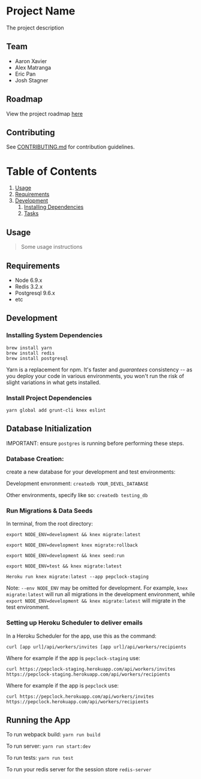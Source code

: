 # Project Name

The project description

## Team

- Aaron Xavier
- Alex Matranga
- Eric Pan
- Josh Stagner

## Roadmap

View the project roadmap [here](https://trello.com/b/RdOarHS9/project-plasma)

## Contributing

See [CONTRIBUTING.md](CONTRIBUTING.md) for contribution guidelines.

# Table of Contents

1. [Usage](#Usage)
1. [Requirements](#requirements)
1. [Development](#development)
    1. [Installing Dependencies](#installing-dependencies)
    1. [Tasks](#tasks)

## Usage

> Some usage instructions

## Requirements

- Node 6.9.x
- Redis 3.2.x
- Postgresql 9.6.x
- etc

## Development

### Installing System Dependencies

```
brew install yarn
brew install redis
brew install postgresql
```

Yarn is a replacement for npm. It's faster and *guarantees* consistency -- as you deploy your code in various environments, you won't run the risk of slight variations in what gets installed.

### Install Project Dependencies

```
yarn global add grunt-cli knex eslint
```

## Database Initialization

IMPORTANT: ensure `postgres` is running before performing these steps.

### Database Creation:

create a new database for your development and test environments:

Development envronment: `createdb YOUR_DEVEL_DATABASE`

Other environments, specify like so: `createdb testing_db`

### Run Migrations & Data Seeds

In terminal, from the root directory:

`export NODE_ENV=development && knex migrate:latest`

`export NODE_ENV=development knex migrate:rollback`

`export NODE_ENV=development && knex seed:run`

`export NODE_ENV=test && knex migrate:latest`

`Heroku run knex migrate:latest --app pepclock-staging`

Note: `--env NODE_ENV` may be omitted for development. For example, `knex migrate:latest` will run all migrations in the development environment, while `export NODE_ENV=development && knex migrate:latest` will migrate in the test environment.

### Setting up Heroku Scheduler to deliver emails

In a Heroku Scheduler for the app, use this as the command:

`curl [app url]/api/workers/invites [app url]/api/workers/recipients`

Where for example if the app is `pepclock-staging` use:

`curl https://pepclock-staging.herokuapp.com/api/workers/invites https://pepclock-staging.herokuapp.com/api/workers/recipients`

Where for example if the app is `pepclock` use:

`curl https://pepclock.herokuapp.com/api/workers/invites https://pepclock.herokuapp.com/api/workers/recipients`

## Running the App

To run webpack build: `yarn run build`

To run server: `yarn run start:dev`

To run tests: `yarn run test`

To run your redis server for the session store `redis-server`
